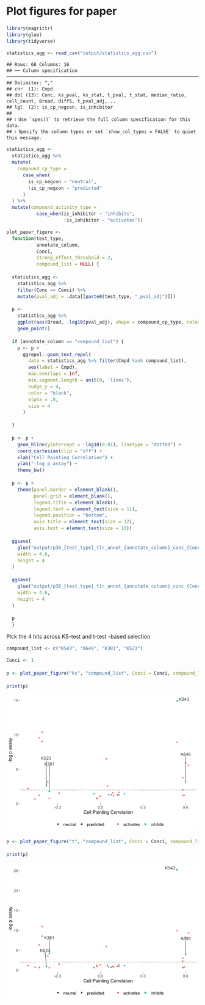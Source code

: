 Plot figures for paper
================

``` r
library(magrittr)
library(glue)
library(tidyverse)
```

``` r
statistics_agg <- read_csv("output/statistics_agg.csv")
```

    ## Rows: 68 Columns: 16
    ## ── Column specification ─────────────────────────────────────────────────────────────────────────────────
    ## Delimiter: ","
    ## chr  (1): Cmpd
    ## dbl (13): Conc, ks_pval, ks_stat, t_pval, t_stat, median_ratio, cell_count, Broad, diff5, t_pval_adj,...
    ## lgl  (2): is_cp_negcon, is_inhibitor
    ## 
    ## ℹ Use `spec()` to retrieve the full column specification for this data.
    ## ℹ Specify the column types or set `show_col_types = FALSE` to quiet this message.

``` r
statistics_agg <-
  statistics_agg %>%
  mutate(
    compound_cp_type =
      case_when(
        is_cp_negcon ~ "neutral",
        !is_cp_negcon ~ "predicted"
      )
  ) %>%
  mutate(compound_activity_type =
           case_when(is_inhibitor ~ "inhibits",
                     !is_inhibitor ~ "activates"))
```

``` r
plot_paper_figure <- 
  function(test_type, 
           annotate_column, 
           Conci,
           strong_effect_threshold = 2,
           compound_list = NULL) {
  
  statistics_agg <-
    statistics_agg %>%
    filter(Conc == Conci) %>%
    mutate(pval_adj = .data[[paste0(test_type, "_pval_adj")]])
    
  p <- 
    statistics_agg %>%
    ggplot(aes(Broad, -log10(pval_adj), shape = compound_cp_type, color = compound_activity_type)) +
    geom_point()
  
  if (annotate_column == "compound_list") {
    p <- p +
      ggrepel::geom_text_repel(
        data = statistics_agg %>% filter(Cmpd %in% compound_list),
        aes(label = Cmpd),
        max.overlaps = Inf,
        min.segment.length = unit(0, 'lines'),
        nudge_y = 4,
        color = "black",
        alpha = .8,
        size = 4
      )
    
  } 
  
  p <- p +
    geom_hline(yintercept = -log10(0.01), linetype = "dotted") +
    coord_cartesian(clip = "off") +
    xlab("Cell Painting Correlation") +
    ylab("-log p assay") +
    theme_bw()
  
  p <- p +
    theme(panel.border = element_blank(),
          panel.grid = element_blank(),
          legend.title = element_blank(),
          legend.text = element_text(size = 11),
          legend.position = "bottom",
          axis.title = element_text(size = 12),
          axis.text = element_text(size = 10))
  
  ggsave(
    glue("output/p38_{test_type}_tlr_annot_{annotate_column}_conc_{Conci}.png"),
    width = 4.6,
    height = 4
  )
  
  ggsave(
    glue("output/p38_{test_type}_tlr_annot_{annotate_column}_conc_{Conci}.svg"),
    width = 4.6,
    height = 4
  )  
  
  p
  }
```

Pick the 4 hits across KS-test and t-test -based selection

``` r
compound_list <- c("K543", "A649", "K381", "K523")
```

``` r
Conci <- 1

p <- plot_paper_figure("ks", "compound_list", Conci = Conci, compound_list = compound_list)

print(p)
```

![](3.figures_files/figure-gfm/unnamed-chunk-6-1.png)<!-- -->

``` r
p <- plot_paper_figure("t", "compound_list", Conci = Conci, compound_list = compound_list)

print(p)
```

![](3.figures_files/figure-gfm/unnamed-chunk-6-2.png)<!-- -->
